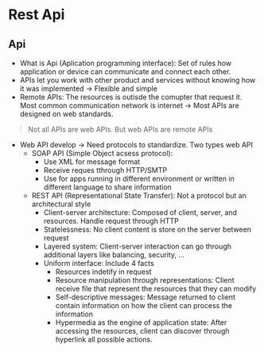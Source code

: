 # Rest Api
## Api
- What is  Api (Aplication programming interface): Set of rules how application or device can communicate and connect each other. 
- APIs let you work with other product and services without knowing how it was implemented -> Flexible and simple
- Remote APIs: The resources is outisde the comupter that request it. Most common communication network is internet -> Most APIs are designed on web standards. 
> Not all APIs are web APIs. But web APIs are remote APIs 
- Web API develop -> Need protocols to standardize. Two types web API
  - SOAP API (Simple Object acsess protocol):
    - Use XML for message format
    - Receive reques tthrough HTTP/SMTP
    - Use for apps running in different environment or written in different language to share information
  - REST API (Representational State Transfer): Not a protocol but an architectural style
    - Client-server architecture: Composed of client, server, and resources. Handle request through HTTP
    - Statelessness: No client content is store on the server between request
    - Layered system: Client-server interaction can go through additional layers like balancing, security, ...
    - Uniform interface: Include 4 facts
      - Resources indetify in request
      - Resource manipulation through representations: Client receive file that represent the resources that they can modify
      - Self-descriptive messages: Message returned to client contain information on how the client can process the information
      - Hypermedia as the engine of application state: After accessing the resources, client can discover through hyperlink all possible actions.